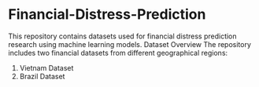 # Financial-Distress-Prediction
This repository contains datasets used for financial distress prediction research using machine learning models.
Dataset Overview
The repository includes two financial datasets from different geographical regions:
1. Vietnam Dataset
2. Brazil Dataset
